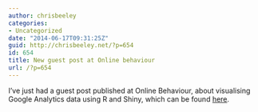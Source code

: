 ```yaml
---
author: chrisbeeley
categories:
- Uncategorized
date: "2014-06-17T09:31:25Z"
guid: http://chrisbeeley.net/?p=654
id: 654
title: New guest post at Online behaviour
url: /?p=654
---
```


I’ve just had a guest post published at Online Behaviour, about visualising Google Analytics data using R and Shiny, which can be found [here](http://online-behavior.com/analytics/shiny).
